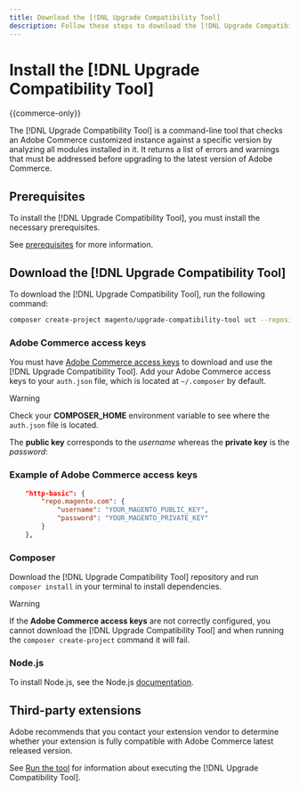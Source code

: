 ```yaml
---
title: Download the [!DNL Upgrade Compatibility Tool]
description: Follow these steps to download the [!DNL Upgrade Compatibility Tool] for your Adobe Commerce project.
---
```


# Install the [!DNL Upgrade Compatibility Tool]

{{commerce-only}}

The [!DNL Upgrade Compatibility Tool] is a command-line tool that checks an Adobe Commerce customized instance against a specific version by analyzing all modules installed in it. It returns a list of errors and warnings that must be addressed before upgrading to the latest version of Adobe Commerce.

## Prerequisites

To install the [!DNL Upgrade Compatibility Tool], you must install the necessary prerequisites.

See [prerequisites](../upgrade-compatibility-tool/prerequisites.md) for more information.

## Download the [!DNL Upgrade Compatibility Tool]

To download the [!DNL Upgrade Compatibility Tool], run the following command:

```bash
composer create-project magento/upgrade-compatibility-tool uct --repository https://repo.magento.com
```

### Adobe Commerce access keys

You must have [Adobe Commerce access keys](https://devdocs.magento.com/marketplace/sellers/profile-information.html#access-keys) to download and use the [!DNL Upgrade Compatibility Tool]. Add your Adobe Commerce access keys to your `auth.json` file, which is located at `~/.composer` by default.

>[!WARNING]
>
>Check your **COMPOSER_HOME** environment variable to see where the `auth.json` file is located.

The **public key** corresponds to the _username_ whereas the **private key** is the _password_:

### Example of Adobe Commerce access keys

```json
    "http-basic": {
        "repo.magento.com": {
            "username": "YOUR_MAGENTO_PUBLIC_KEY",
            "password": "YOUR_MAGENTO_PRIVATE_KEY"
        }
    },
```

### Composer

Download the [!DNL Upgrade Compatibility Tool] repository and run `composer install` in your terminal to install dependencies.

>[!WARNING]
>
>If the **Adobe Commerce access keys** are not correctly configured, you cannot download the [!DNL Upgrade Compatibility Tool] and when running the `composer create-project` command it will fail.

### Node.js

To install Node.js, see the Node.js [documentation](https://nodejs.dev/learn/how-to-install-nodejs).

## Third-party extensions

Adobe recommends that you contact your extension vendor to determine whether your extension is fully compatible with Adobe Commerce latest released version.

See [Run the tool](../upgrade-compatibility-tool/run.md) for information about executing the [!DNL Upgrade Compatibility Tool].
